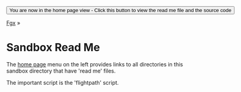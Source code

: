 <span style=display:none; >
[You are now in a GitHub source code view - click this link to view the home page]( http://fgx.github.io/sandbox/ "View file as a web page." )
</span>
<input type=button onclick=window.location.href='https://github.com/fgx/fgx.github.io/tree/master/sandbox'; 
value='You are now in the home page view - Click this button to view the read me file and the source code' >

[Fgx]( http://fgx.github.io ) &raquo;

Sandbox Read Me
===


The [home page]( http://fgx.github.io/sandbox/ ) menu on the left provides links to all directories in this sandbox directory that have 'read me' files.

The important script is the 'flightpath' script.

